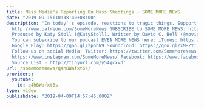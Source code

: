 ```yaml
---
title: Mass Media's Reporting On Mass Shootings - SOME MORE NEWS
date: "2019-09-15T10:38:40+08:00"
description: 'In today''s episode, reactions to tragic things. Support SOME MORE NEWS:
  http://www.patreon.com/SomeMoreNews SUBSCRIBE to SOME MORE NEWS: https://tinyurl.com/ybfx89rh
  Produced by Katy Stoll (@KatyStoll). Written by David C. Bell (@moviehooligan).
  You can subscribe to our podcast EVEN MORE NEWS here: iTunes: https://goo.gl/bveu8q
  Google Play: https://goo.gl/zpnhN9 Soundcloud: https://goo.gl/xMHZYT Stitcher: https://goo.gl/ZFdRhp
  Follow us on social Media! Twitter: https://twitter.com/SomeMoreNews Instagram:
  https://www.instagram.com/SomeMoreNews/ Facebook: https://www.facebook.com/SomeMoreNews/
  Source List - http://tinyurl.com/y54gcxvd'
url: /somemorenews/q4hBWafxt6s/
providers:
  youtube:
    id: q4hBWafxt6s
type: video
publishdate: "2019-04-09T14:57:45.000Z"
---
```

